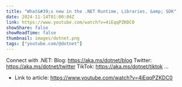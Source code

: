 ```yaml
---
title: "What&#39;s new in the .NET Runtime, Libraries, &amp; SDK"
date: 2024-11-14T01:00:04Z
link: https://www.youtube.com/watch?v=4iEqqPZKDC0
showShare: false
showReadTime: false
thumbnail: images/dotnet.png
tags: ["youtube.com/@dotnet"]
---
```

Connect with .NET: Blog: https://aka.ms/dotnet/blog Twitter: https://aka.ms/dotnet/twitter TikTok: https://aka.ms/dotnet/tiktok ...

- Link to article: https://www.youtube.com/watch?v=4iEqqPZKDC0